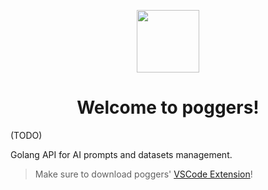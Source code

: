 <p align="center">
  <img src="https://github.com/markettools-ai/poggers/assets/20731019/c1c9952a-b453-410c-9841-5c94e7c0525b" width="100">
  <h1 align="center">Welcome to poggers!</h1>
</p>

(TODO)

Golang API for AI prompts and datasets management.

> Make sure to download poggers' [VSCode Extension](https://marketplace.visualstudio.com/items?itemName=markettools-ai.poggers-prompt)!
